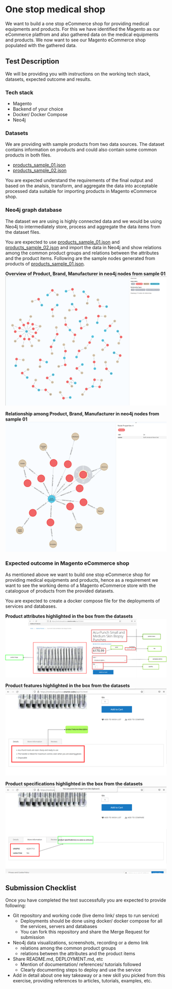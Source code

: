 # One stop medical shop

We want to build a one stop eCommerce shop for providing medical equipments and products. For this we have identified the Magento as our eCommerce platfrom and also gathered data on the medical equipments and products. We now want to see our Magento eCommerce shop populated with the gathered data.

## Test Description

We will be providing you with instructions on the working tech stack, datasets, expected outcome and results.

### Tech stack

- Magento
- Backend of your choice
- Docker/ Docker Compose
- Neo4j

### Datasets

We are providing with sample products from two data sources. The dataset contains information on products and could also contain some common products in both files.

- [products_sample_01.json](./datasets/products_sample_01.json)
- [products_sample_02.json](./datasets/products_sample_02.json)

You are expected understand the requirements of the final output and based on the analsis, transform, and aggregate the data into acceptable processed data suitable for importing products in Magento eCommerce shop.

### Neo4j graph database

The dataset we are using is highly connected data and we would be using Neo4j to intermediately store, process and aggregate the data items from the dataset files.

You are expected to use [products_sample_01.json](./datasets/products_sample_01.json) and [products_sample_02.json](./datasets/products_sample_02.json) and import the data in Neo4j and show relations among the common product groups and relations between the attributes and the product items. Following are the sample nodes generated from products of [products_sample_01.json](./datasets/products_sample_01.json).

**Overview of Product, Brand, Manufacturer in neo4j nodes from sample 01**
![](/assets/neo4j-overview.png)

**Relationship among Product, Brand, Manufacturer in neo4j nodes from sample 01**
![](/assets/neo4j-relations.png)


### Expected outcome in Magento eCommerce shop

As mentioned above we want to build one stop eCommerce shop for providing medical equipments and products, hence as a requirement we want to see the working demo of a Magento eCommerce store with the catalogoue of products from the provided datasets.

You are expected to create a docker compose file for the deployments of services and databases.

**Product attributes highlighted in the box from the datasets**
![](/assets/product-attributes.png)

**Product features highlighted in the box from the datasets**
![](/assets/product-features.png)

**Product specifications highlighted in the box from the datasets**
![](/assets/product-specifications.png)

## Submission Checklist

Once you have completed the test successfully you are expected to provide following:

- Git repository and working code (live demo link/ steps to run service)
  - Deployments should be done using docker/ docker compose for all the services, servers and databases
  - You can fork this repository and share the Merge Request for submission
- Neo4j data visualizations, screenshots, recording or a demo link
  - relations among the common product groups
  - relations between the attributes and the product items
- Share README.md, DEPLOYMENT.md, etc
  - Mention of documentation/ references/ tutorials followed
  - Clearly documenting steps to deploy and use the service
- Add in detail about one key takeaway or a new skill you picked from this exercise, providing references to articles, tutorials, examples, etc.
